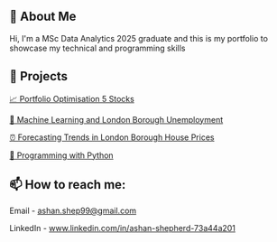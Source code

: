 ## 🧠 About Me 

Hi, I'm a MSc Data Analytics 2025 graduate and this is my portfolio to showcase my technical and programming skills 

## 📂 Projects

[📈 Portfolio Optimisation 5 Stocks](https://ashan-portfolio.github.io/ashan-portfolio/docs/portfolio_optimisation_5_stocks.pdf)

[🤖 Machine Learning and London Borough Unemployment](https://ashan-portfolio.github.io/ashan-portfolio/docs/Factors_which_affect_unemployment_rates_amongst_Boroughs_in_London.pdf)

[⏰ Forecasting Trends in London Borough House Prices](https://ashan-portfolio.github.io/ashan-portfolio/docs/Detecting_Structural_Breaks_and_Forecasting_Trends_in_London_Borough_House_Prices.pdf)

[🐍 Programming with Python](https://ashan-portfolio.github.io/ashan-portfolio/docs/Programming_Python.pdf)

## 📫 How to reach me:

Email - ashan.shep99@gmail.com

LinkedIn - www.linkedin.com/in/ashan-shepherd-73a44a201

